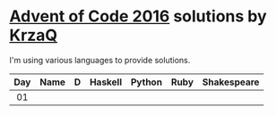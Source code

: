[Advent of Code 2016](http://adventofcode.com) solutions by [KrzaQ][kq]
========================

I'm using various languages to provide solutions.

| Day | Name                                           | D    | Haskell | Python | Ruby | Shakespeare |
|:---:|:-----------------------------------------------|:----:|:-------:|:------:|:----:|:-----------:|
| 01  |                                                |      |         |        |      |             |

[day1]: http://adventofcode.com/2016/day/1

[kq]: https://dev.krzaq.cc
